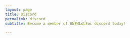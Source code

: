 ```yaml
---
layout: page
title: Discord
permalink: discord
subtitle: Become a member of UNSWLoLSoc discord today!

---
```

<script type="text/javascript"> window.location.replace("https://discord.gg/unswlolsoc"); </script>
